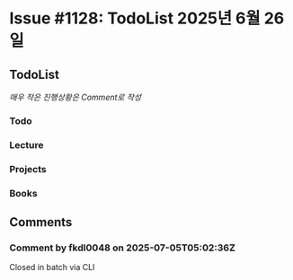 # Issue #1128: TodoList 2025년 6월 26일

## TodoList

*매우 작은 진행상황은 Comment로 작성*

### Todo  

### Lecture

### Projects

### Books


## Comments

### Comment by fkdl0048 on 2025-07-05T05:02:36Z

Closed in batch via CLI

